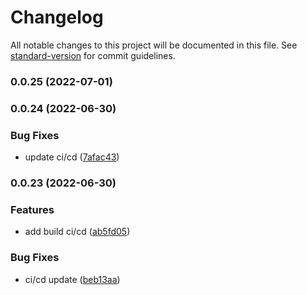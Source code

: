 # Changelog

All notable changes to this project will be documented in this file. See [standard-version](https://github.com/conventional-changelog/standard-version) for commit guidelines.

### 0.0.25 (2022-07-01)

### 0.0.24 (2022-06-30)


### Bug Fixes

* update ci/cd ([7afac43](https://github.com/NatalGrython/blockchain-library/commit/7afac43da79322804abf030d09d1c2d7dd4e8ca4))

### 0.0.23 (2022-06-30)


### Features

* add build ci/cd  ([ab5fd05](https://github.com/NatalGrython/blockchain-library/commit/ab5fd055ec6260d78613826862fe9d4ea2249b4c))


### Bug Fixes

* ci/cd update ([beb13aa](https://github.com/NatalGrython/blockchain-library/commit/beb13aaf75d3134793a15fe8a170795578bbe779))
